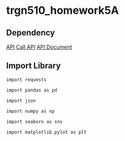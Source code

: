 # trgn510_homework5A

## Dependency 

[API](https://api.covid19api.com/countries)
[Call API](https://www.communitybenefitinsight.org/api/get_hospitals.php)
[API Document](https://www.communitybenefitinsight.org/?page=info.data_api)

## Import Library

`import requests`

`import pandas as pd `

`import json`

`import numpy as np`

`import seaborn as sns`

`import matplotlib.pylot as plt`
